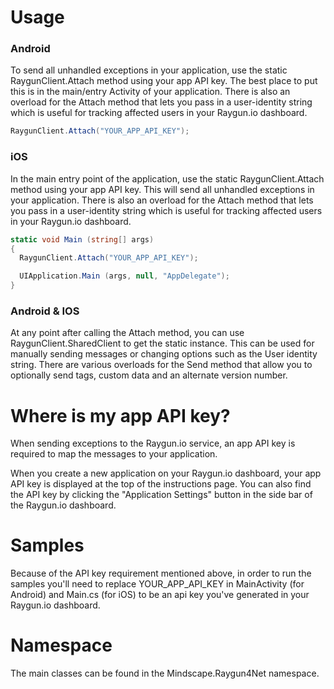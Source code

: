 Usage
====================

### Android

To send all unhandled exceptions in your application, use the static RaygunClient.Attach method using your app API key. The best place to put this is in the main/entry Activity of your application.
There is also an overload for the Attach method that lets you pass in a user-identity string which is useful for tracking affected users in your Raygun.io dashboard.

```csharp
RaygunClient.Attach("YOUR_APP_API_KEY");
```

### iOS

In the main entry point of the application, use the static RaygunClient.Attach method using your app API key. This will send all unhandled exceptions in your application.
There is also an overload for the Attach method that lets you pass in a user-identity string which is useful for tracking affected users in your Raygun.io dashboard.

```csharp
static void Main (string[] args)
{
  RaygunClient.Attach("YOUR_APP_API_KEY");

  UIApplication.Main (args, null, "AppDelegate");
}
```

### Android & IOS

At any point after calling the Attach method, you can use RaygunClient.SharedClient to get the static instance. This can be used for manually sending messages or changing options such as the User identity string. There are various overloads for the Send method that allow you to optionally send tags, custom data and an alternate version number.

Where is my app API key?
====================

When sending exceptions to the Raygun.io service, an app API key is required to map the messages to your application.

When you create a new application on your Raygun.io dashboard, your app API key is displayed at the top of the instructions page. You can also find the API key by clicking the "Application Settings" button in the side bar of the Raygun.io dashboard.

Samples
====================

Because of the API key requirement mentioned above, in order to run the samples you'll need to replace YOUR_APP_API_KEY in MainActivity (for Android) and Main.cs (for iOS) to be an api key you've generated in your Raygun.io dashboard.

Namespace
====================
The main classes can be found in the Mindscape.Raygun4Net namespace.
